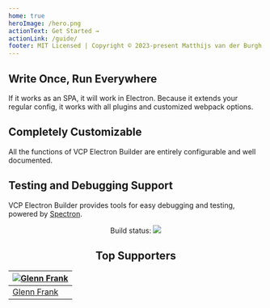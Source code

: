 ```yaml
---
home: true
heroImage: /hero.png
actionText: Get Started →
actionLink: /guide/
footer: MIT Licensed | Copyright © 2023-present Matthijs van der Burgh
---
```


<div style="text-align: center">
  <Sponsor/>
</div>

<div class="features">
  <div class="feature">
    <h2>Write Once, Run Everywhere</h2>
    <p>If it works as an SPA, it will work in Electron. Because it extends your regular config, it works with all plugins and customized webpack options.</p>
  </div>
  <div class="feature">
    <h2>Completely Customizable</h2>
    <p>All the functions of VCP Electron Builder are entirely configurable and well documented.</p>
  </div>
  <div class="feature">
    <h2>Testing and Debugging Support</h2>
    <p>VCP Electron Builder provides tools for easy debugging and testing, powered by <a href="https://github.com/electron/spectron" target="_blank">Spectron</a>.</p>
  </div>
</div>
<div style="text-align:center">
Build status:
  <a href="https://github.com/MatthijsBurgh/vue-cli-plugin-electron-builder/actions" target="_blank">
    <img src="https://github.com/MatthijsBurgh/vue-cli-plugin-electron-builder/workflows/Node%20CI/badge.svg" />
  </a>
</div>

<div style="text-align: center">
<h2>Top Supporters</h2>

| [![Glenn Frank](https://avatars.githubusercontent.com/u/6701567?s=64&v=4)](https://github.com/Glenn-Frank) |
| ---------------------------------------------------------------------------------------------------------- |
| [Glenn Frank](https://github.com/Glenn-Frank)                                                              |

</div>
